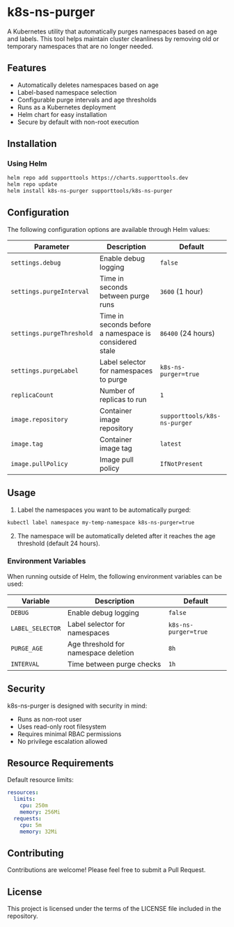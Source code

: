 # k8s-ns-purger

A Kubernetes utility that automatically purges namespaces based on age and labels. This tool helps maintain cluster cleanliness by removing old or temporary namespaces that are no longer needed.

## Features

- Automatically deletes namespaces based on age
- Label-based namespace selection
- Configurable purge intervals and age thresholds
- Runs as a Kubernetes deployment
- Helm chart for easy installation
- Secure by default with non-root execution

## Installation

### Using Helm

```bash
helm repo add supporttools https://charts.supporttools.dev
helm repo update
helm install k8s-ns-purger supporttools/k8s-ns-purger
```

## Configuration

The following configuration options are available through Helm values:

| Parameter | Description | Default |
|-----------|-------------|---------|
| `settings.debug` | Enable debug logging | `false` |
| `settings.purgeInterval` | Time in seconds between purge runs | `3600` (1 hour) |
| `settings.purgeThreshold` | Time in seconds before a namespace is considered stale | `86400` (24 hours) |
| `settings.purgeLabel` | Label selector for namespaces to purge | `k8s-ns-purger=true` |
| `replicaCount` | Number of replicas to run | `1` |
| `image.repository` | Container image repository | `supporttools/k8s-ns-purger` |
| `image.tag` | Container image tag | `latest` |
| `image.pullPolicy` | Image pull policy | `IfNotPresent` |

## Usage

1. Label the namespaces you want to be automatically purged:

```bash
kubectl label namespace my-temp-namespace k8s-ns-purger=true
```

2. The namespace will be automatically deleted after it reaches the age threshold (default 24 hours).

### Environment Variables

When running outside of Helm, the following environment variables can be used:

| Variable | Description | Default |
|----------|-------------|---------|
| `DEBUG` | Enable debug logging | `false` |
| `LABEL_SELECTOR` | Label selector for namespaces | `k8s-ns-purger=true` |
| `PURGE_AGE` | Age threshold for namespace deletion | `8h` |
| `INTERVAL` | Time between purge checks | `1h` |

## Security

k8s-ns-purger is designed with security in mind:

- Runs as non-root user
- Uses read-only root filesystem
- Requires minimal RBAC permissions
- No privilege escalation allowed

## Resource Requirements

Default resource limits:

```yaml
resources:
  limits:
    cpu: 250m
    memory: 256Mi
  requests:
    cpu: 5m
    memory: 32Mi
```

## Contributing

Contributions are welcome! Please feel free to submit a Pull Request.

## License

This project is licensed under the terms of the LICENSE file included in the repository.
